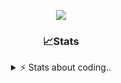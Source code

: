 <div align="center">
  
<p align="center">
  <img src="https://lanyard.cnrad.dev/api/1018290650602553364" />
</p>

### 📈Stats
<details>
    <summary> ⚡ Stats about coding.. </> </summary>
    <br/>

<!--START_SECTION:waka-->
![Code Time](http://img.shields.io/badge/Code%20Time-105%20hrs%2052%20mins-blue)

![Profile Views](http://img.shields.io/badge/Profile%20Views-0-blue)

**🐱 My GitHub Data** 

> 📦 1.2 MB Used in GitHub's Storage 
 > 
> 🏆 5 Contributions in the Year 2025
 > 
> 💼 Opted to Hire
 > 
> 📜 5 Public Repositories 
 > 
> 🔑 19 Private Repositories 
 > 
**I'm an Early 🐤** 

```text
🌞 Morning                26 commits          ██░░░░░░░░░░░░░░░░░░░░░░░   06.75 % 
🌆 Daytime                184 commits         ████████████░░░░░░░░░░░░░   47.79 % 
🌃 Evening                134 commits         █████████░░░░░░░░░░░░░░░░   34.81 % 
🌙 Night                  41 commits          ███░░░░░░░░░░░░░░░░░░░░░░   10.65 % 
```
📅 **I'm Most Productive on Sunday** 

```text
Monday                   22 commits          █░░░░░░░░░░░░░░░░░░░░░░░░   05.71 % 
Tuesday                  48 commits          ███░░░░░░░░░░░░░░░░░░░░░░   12.47 % 
Wednesday                48 commits          ███░░░░░░░░░░░░░░░░░░░░░░   12.47 % 
Thursday                 59 commits          ████░░░░░░░░░░░░░░░░░░░░░   15.32 % 
Friday                   52 commits          ███░░░░░░░░░░░░░░░░░░░░░░   13.51 % 
Saturday                 69 commits          ████░░░░░░░░░░░░░░░░░░░░░   17.92 % 
Sunday                   87 commits          ██████░░░░░░░░░░░░░░░░░░░   22.60 % 
```


📊 **This Week I Spent My Time On** 

```text
🕑︎ Time Zone: Europe/Berlin

💬 Programming Languages: 
No Activity Tracked This Week

🔥 Editors: 
No Activity Tracked This Week

🐱‍💻 Projects: 
No Activity Tracked This Week

💻 Operating System: 
No Activity Tracked This Week
```

**I Mostly Code in JavaScript** 

```text
JavaScript               8 repos             █████████░░░░░░░░░░░░░░░░   34.78 % 
Lua                      6 repos             ███████░░░░░░░░░░░░░░░░░░   26.09 % 
Python                   3 repos             ███░░░░░░░░░░░░░░░░░░░░░░   13.04 % 
TypeScript               2 repos             ██░░░░░░░░░░░░░░░░░░░░░░░   08.70 % 
HTML                     1 repo              █░░░░░░░░░░░░░░░░░░░░░░░░   04.35 % 
```




 Last Updated on 16/01/2025 09:19:07 UTC
<!--END_SECTION:waka-->
</details>
